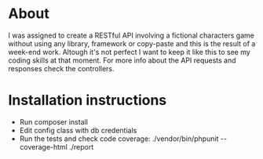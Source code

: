 # About

I was assigned to create a RESTful API involving a fictional characters game without using any library, framework or copy-paste and this is the result of a week-end work.
Altough it's not perfect I want to keep it like this to see my coding skills at that moment. For more info about the API requests and responses check the controllers.

# Installation instructions

* Run composer install
* Edit config class with db credentials
* Run the tests and check code coverage: ./vendor/bin/phpunit --coverage-html ./report


